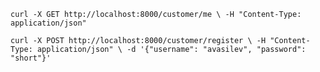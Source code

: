 `
curl -X GET http://localhost:8000/customer/me \
-H "Content-Type: application/json"
`

`
curl -X POST http://localhost:8000/customer/register \
-H "Content-Type: application/json" \
-d '{"username": "avasilev", "password": "short"}'
`